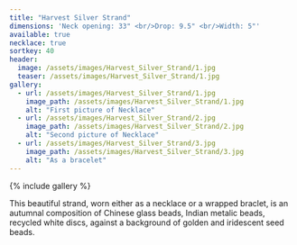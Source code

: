 ```yaml
---
title: "Harvest Silver Strand"
dimensions: 'Neck opening: 33" <br/>Drop: 9.5" <br/>Width: 5"'
available: true
necklace: true
sortkey: 40
header:
  image: /assets/images/Harvest_Silver_Strand/1.jpg
  teaser: /assets/images/Harvest_Silver_Strand/1.jpg
gallery:
  - url: /assets/images/Harvest_Silver_Strand/1.jpg
    image_path: /assets/images/Harvest_Silver_Strand/1.jpg
    alt: "First picture of Necklace"
  - url: /assets/images/Harvest_Silver_Strand/2.jpg
    image_path: /assets/images/Harvest_Silver_Strand/2.jpg
    alt: "Second picture of Necklace"
  - url: /assets/images/Harvest_Silver_Strand/3.jpg
    image_path: /assets/images/Harvest_Silver_Strand/3.jpg
    alt: "As a bracelet"
---
```



{% include gallery %}


This beautiful strand, worn either as a necklace or a wrapped braclet, is an autumnal composition of Chinese glass beads, Indian metalic beads, recycled white discs, against a background of golden and iridescent seed beads.